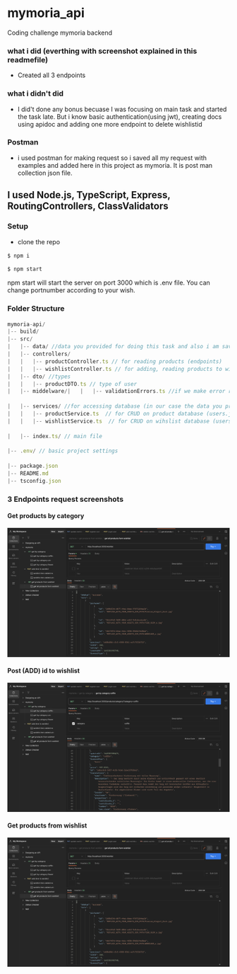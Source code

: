 # mymoria_api
Coding challenge mymoria backend

### what i did (everthing with screenshot explained in this readmefile)
* Created all 3 endpoints
  
### what i didn't did

* I did't done any bonus becuase I was focusing on main task and started the task late. But i know basic authentication(using jwt), creating docs using apidoc and adding one more endpoint to delete wishlistid
  
### Postman
* i used postman for making request so i saved all my request with examples and added here in this project as mymoria. It is post man collection json file.

## I used Node.js, TypeScript, Express, RoutingControllers, ClassValidators 

### Setup
* clone the repo
```sh
$ npm i
```
```sh
$ npm start
```
 npm start will start the server on port 3000 which is .env file. You can change portnumber according to your wish.



 ### Folder Structure

 ```ts
mymoria-api/
|-- build/
|-- src/
|   |-- data/ //data you provided for doing this task and also i am saving my wishlistids here by creating new (whishlistIds.json) file
|   |-- controllers/
|   |   |-- productController.ts // for reading products (endpoints)
|   |   |-- wishlistController.ts // for adding, reading products to wishlist (endpoints)
|   |-- dto/ //types
|   |   |-- productDTO.ts // type of user
|   |-- middelware/|   |   |-- validationErrors.ts //if we make error request then structured understandable error response is sent

|   |-- services/ //for accessing database (in our case the data you provided)
|   |   |-- productService.ts  // for CRUD on product database (users.json)
|   |   |-- wishlistService.ts  // for CRUD on wihslist database (users.json)

|   |-- index.ts/ // main file

|-- .env/ // basic project settings

|-- package.json
|-- README.md
|-- tsconfig.json
```

### 3 Endpoints request screenshots
#### Get products by category
  ![get products by category](./sc/get_products_by_category.png)

#### Post (ADD) id to wishlist
  ![add id to wishlist](./sc/get_from_wishlist.png)

#### Get products from wishlist
  ![get products from wishlist](./sc/get_products_by_category.png)






